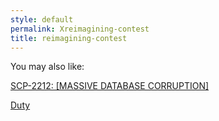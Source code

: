 ```yaml
---
style: default
permalink: Xreimagining-contest
title: reimagining-contest
---
```

You may also like:

[SCP-2212: [MASSIVE DATABASE CORRUPTION]](http://scp-wiki.net/scp-2212)

[Duty](http://scp-wiki.net/duty)
